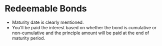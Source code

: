 # Redeemable Bonds

- Maturity date is clearly mentioned.
- You'll be paid the interest based on whether the bond is cumulative or non-cumulative and the principle amount will be paid at the end of maturity period.

